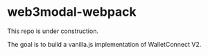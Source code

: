 # web3modal-webpack

This repo is under construction.

The goal is to build a vanilla.js implementation of WalletConnect V2.
